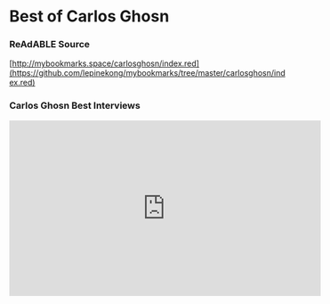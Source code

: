 
# Best of Carlos Ghosn


### ReAdABLE Source

[http://mybookmarks.space/carlosghosn/index.red](https://github.com/lepinekong/mybookmarks/tree/master/carlosghosn/index.red)


### Carlos Ghosn Best Interviews

<iframe width="560" height="315" src="https://www.youtube.com/embed/yChtop17sd8" frameborder="0" allow="autoplay; encrypted-media" allowfullscreen></iframe>
